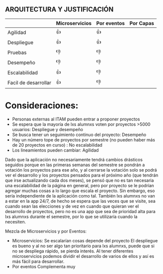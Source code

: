 ## ARQUITECTURA Y JUSTIFICACIÓN

|      | Microservicios|Por eventos  | Por Capas|
| ----------- | ----------- |-----------|-----------|
| Agilidad      | 👍       |👍||
| Despliegue   | 👍        |👍||
| Pruebas   | 👎        |👎||
| Desempeño   | 👎       |👎||
| Escalabilidad  |👍       |👎||
| Facil de desarrollar |👍|👎||


# Consideraciones:
- Personas externas al ITAM pueden entrar a proponer proyectos
- Se espera que la mayoría de lxs alumnxs voten por proyectos >5000 usuarios: Despliegue y desempeño
- Se busca tener un seguimiento continuo del proyecto: Desempeño
- Hay un número tope de proyectos por semestre (no pueden haber más de 20 proyectos en curso) : No escalabilidad
- Los lineamientos pueden cambiar: Agilidad

Dado que la aplicación no necesariamente tendrá cambios drásticos seguidos porque en las primeras semanas del semestre se pondrán a votación los proyectos para ese año, y al cerrarse la votación solo se podrá ver el desarrollo y los proyectos pensados para el próximo año (que tendrán que irse actualizando cada dos meses), se pensó que no es tan necesaria una escalabilidad de la página en general, pero por proyecto se le podrían agregar muchas cosas a lo largo que escala el proyecto. Sin embargo, eso sería independiente de la aplicación como tal. También lxs alumnxs no van a estar en la app 24/7, de hecho se espera que las veces que se visite, sea cuando sean las elecciones y de vez en cuando que quieran ver el desarrollo de proyectos, pero no es una app que sea de prioridad alta para lxs alumnxs durante el semestre, por lo que se utilizaría cuando la necesiten.

Mezcla de Microservicios y por Eventos:
- Microservicios:
Se escalarían cosas depende del proyecto 
El despliegue es bueno y al no ser algo tan prioritario para lxs alumnxs, puede que si no se despliega rápido, se pierda interés.
Al tener diferentes microservicios podemos dividir el desarrollo de varios de ellos y así es más fácil para desarrollar.
- Por eventos
Complementa muy


